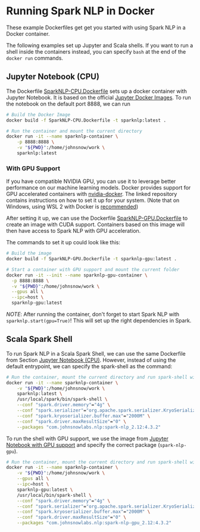 # Running Spark NLP in Docker

These example Dockerfiles get get you started with using Spark NLP in a Docker
container.

The following examples set up Jupyter and Scala shells. If you want to run a shell
inside the containers instead, you can specify `bash` at the end of the `docker run`
commands.

## Jupyter Notebook (CPU)

The Dockerfile [SparkNLP-CPU.Dockerfile](SparkNLP-CPU.Dockerfile) sets up a docker
container with Jupyter Notebook. It is based on the official [Jupyter Docker
Images](https://jupyter-docker-stacks.readthedocs.io/en/latest/). To run the notebook on
the default port 8888, we can run

```bash
# Build the Docker Image
docker build -f SparkNLP-CPU.Dockerfile -t sparknlp:latest .

# Run the container and mount the current directory
docker run -it --name sparknlp-container \
    -p 8888:8888 \
    -v "${PWD}":/home/johnsnow/work \
    sparknlp:latest
```

### With GPU Support

If you have compatible NVIDIA GPU, you can use it to leverage better performance on our
machine learning models. Docker provides support for GPU accelerated containers with
[nvidia-docker](https://github.com/NVIDIA/nvidia-docker). The linked repository contains
instructions on how to set it up for your system. (Note that on Windows, using WSL 2
with Docker is
[recommended](https://www.docker.com/blog/wsl-2-gpu-support-for-docker-desktop-on-nvidia-gpus/))

After setting it up, we can use the Dockerfile
[SparkNLP-GPU.Dockerfile](SparkNLP-GPU.Dockerfile) to create an image with CUDA
support. Containers based on this image will then have access to Spark NLP with GPU
acceleration.

The commands to set it up could look like this:

```bash
# Build the image
docker build -f SparkNLP-GPU.Dockerfile -t sparknlp-gpu:latest .

# Start a container with GPU support and mount the current folder
docker run -it --init --name sparknlp-gpu-container \
  -p 8888:8888 \
  -v "${PWD}":/home/johnsnow/work \
  --gpus all \
  --ipc=host \
  sparknlp-gpu:latest
```

*NOTE*: After running the container, don't forget to start Spark NLP with
`sparknlp.start(gpu=True)`! This will set up the right dependencies in Spark.

## Scala Spark Shell

To run Spark NLP in a Scala Spark Shell, we can use the same Dockerfile from Section
[Jupyter Notebook (CPU)](#jupyter-notebook-cpu). However, instead of using the default
entrypoint, we can specify the spark-shell as the command:

```bash
# Run the container, mount the current directory and run spark-shell with Spark NLP
docker run -it --name sparknlp-container \
    -v "${PWD}":/home/johnsnow/work \
    sparknlp:latest \
    /usr/local/spark/bin/spark-shell \
    --conf "spark.driver.memory"="4g" \
    --conf "spark.serializer"="org.apache.spark.serializer.KryoSerializer" \
    --conf "spark.kryoserializer.buffer.max"="2000M" \
    --conf "spark.driver.maxResultSize"="0" \
    --packages "com.johnsnowlabs.nlp:spark-nlp_2.12:4.3.2"
```

To run the shell with GPU support, we use the image from [Jupyter Notebook with GPU
support](#with-gpu-support) and specify the correct package (`spark-nlp-gpu`).

```bash
# Run the container, mount the current directory and run spark-shell with Spark NLP GPU
docker run -it --name sparknlp-container \
    -v "${PWD}":/home/johnsnow/work \
    --gpus all \
    --ipc=host \
    sparknlp-gpu:latest \
    /usr/local/bin/spark-shell \
    --conf "spark.driver.memory"="4g" \
    --conf "spark.serializer"="org.apache.spark.serializer.KryoSerializer" \
    --conf "spark.kryoserializer.buffer.max"="2000M" \
    --conf "spark.driver.maxResultSize"="0" \
    --packages "com.johnsnowlabs.nlp:spark-nlp-gpu_2.12:4.3.2"
```
